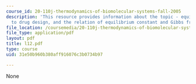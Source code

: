 ```yaml
---
course_id: 20-110j-thermodynamics-of-biomolecular-systems-fall-2005
description: 'This resource provides information about the topic - equilibrium: application
  to drug design, and the relation of equilibrium constant and Gibbs free energy.'
file_location: /coursemedia/20-110j-thermodynamics-of-biomolecular-systems-fall-2005/31e50b960b380aff916076c3b0734b97_l12.pdf
file_type: application/pdf
layout: pdf
title: l12.pdf
type: course
uid: 31e50b960b380aff916076c3b0734b97

---
```

None